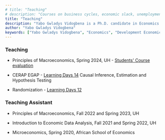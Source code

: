 ```yaml
---
# title: "Teaching"
# description: "Courses on business cycles, economic slack, unemployment, macroeconomics, and mathematical methods. For undergraduate and graduate students."
title: "Teaching"
description: "Yabo Gwladys Vidogbena is a Ph.D. candidate in Economics at the University of Houston, specializing in development economics and education. Yabo Gwladys Vidogbena is on the job market 2024-2025"
author: "Yabo Gwladys Vidogbena"
keywords: ["Yabo Gwladys Vidogbena", "Economics", "Development Economics", "University of Houston"]
---
```


### Teaching

+ Principles of Macroeconomics, Spring 2024, UH - [Students' Course evaluation](2220_10848_Course_Evaluation_Report.pdf)

+  CERAP EGAP - [Learning Days 14](https://egap.org/project/learning-days-14-west-africa-regional-hub-workshop/) Causal Inference, Estimation and Hypothesis Testing

+ Randomization - [Learning Days 12](https://egap.org/project/learning-days-12-west-africa-regional-hub-workshop/)


### Teaching Assistant

+ Principles of Macroeconomics, Fall 2022 and Spring 2023, UH

+ Introduction to Economic Data Analysis, Fall 2021 and Spring 2022, UH

+ Microeconomics, Spring 2020, African School of Economics